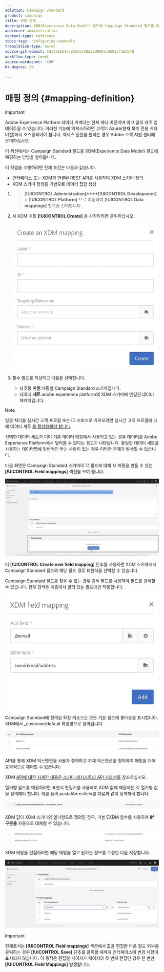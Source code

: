 ```yaml
---
solution: Campaign Standard
product: campaign
title: 매핑 정의
description: XDM(Experience Data Model) 필드에 Campaign Standard 필드를 매핑하는 방법을 알아봅니다.
audience: administration
content-type: reference
topic-tags: configuring-channels
translation-type: tm+mt
source-git-commit: 501f52624ce253eb7b0d36d908ac8502cf1d3b48
workflow-type: tm+mt
source-wordcount: '499'
ht-degree: 2%

---
```



# 매핑 정의 {#mapping-definition}

>[!IMPORTANT]
>
>Adobe Experience Platform 데이터 커넥터는 현재 베타 버전이며 예고 없이 자주 업데이트될 수 있습니다. 이러한 기능에 액세스하려면 고객이 Azure(현재 북미 전용 베타 버전)에서 호스팅되어야 합니다. 액세스 권한을 원하는 경우 Adobe 고객 지원 센터에 문의하십시오.

이 섹션에서는 Campaign Standard 필드를 XDM(Experience Data Model) 필드에 매핑하는 방법을 알아봅니다.

이 작업을 수행하려면 전제 조건은 다음과 같습니다.

* 인터페이스 또는 XDM과 연결된 REST API를 사용하여 XDM 스키마 정의
* XDM 스키마 정의를 기반으로 데이터 집합 생성

1. > **[!UICONTROL Administration]****[!UICONTROL Development]** > **[!UICONTROL Platform]** 으로 이동하여 **[!UICONTROL Data mappings]** 항목을 선택합니다.

1. 새 XDM 매핑 **[!UICONTROL Create]** 을 시작하려면 클릭하십시오.

   ![](assets/aep_createmapping.png)

1. 필수 필드를 작성하고 다음을 선택합니다.

   * 타깃팅 **차원**:매핑할 Campaign Standard 스키마입니다.
   * 데이터 **세트**:adobe experience platform의 XDM 스키마에 연결된 데이터 패키지입니다.

>[!NOTE]
>
>일괄 처리를 실시간 고객 프로필 또는 ID 서비스로 가져오려면 실시간 고객 프로필에 대해 데이터 세트 [를 활성화해야 합니다](https://docs.adobe.com/content/help/en/experience-platform/rtcdp/intro/get-started.html).
>
>선택한 데이터 세트가 이미 기존 데이터 매핑에서 사용되고 있는 경우 데이터를 Adobe Experience Platform에서 덮어쓸 수 있다는 경고가 나타납니다. 동일한 데이터 세트를 사용하는 데이터맵에 일반적인 받는 사람이 있는 경우 이러한 문제가 발생할 수 있습니다.

다음 화면은 Campaign Standard 스키마의 각 필드에 대해 새 매핑을 만들 수 있는 **[!UICONTROL Field mappings]** 섹션을 보여 줍니다.

![](assets/aep_fieldmappings.png)

이 **[!UICONTROL Create new field mapping]** 단추를 사용하면 XDM 스키마에서 Campaign Standard 필드와 해당 필드 경로 표현식을 선택할 수 있습니다.

Campaign Standard 필드를 찾을 수 없는 경우 검색 필드를 사용하여 필드를 검색할 수 있습니다. 현재 검색은 계층에서 열려 있는 필드에만 작동합니다.

![](assets/aep_mapfield.png)

Campaign Standard에 정의된 확장 리소스는 모든 기본 필드에 좋아요를 표시합니다. XDM에서 _customer/default 확장명으로 정의됩니다.

![](assets/aep_fieldscusmapping.png)

API를 통해 XDM 익스텐션을 사용자 정의하고 자체 익스텐션을 정의하여 매핑을 더욱 효과적으로 제어할 수 있습니다.

XDM [API에 대한 자세한 내용은 스키마 레지스트리 API 자습서를](https://docs.adobe.com/content/help/ko-KR/experience-platform/xdm/api/getting-started.html) 참조하십시오.

열거형 필드를 매핑하려면 표현식 편집기를 사용하여 XDM 값에 해당하는 각 열거형 값을 정의해야 합니다. 예를 들어 postalAdresfield를 다음과 같이 정의해야 합니다.

![](assets/aep_enummapping.png)

XDM 값이 XDM 스키마의 열거형으로 정의된 경우, 기본 EXDM 함수를 사용하여 **lif 구문을** 자동으로 대체할 수 있습니다.

![](assets/aep_enummappingexdm.png)

XDM 매핑을 편집하려면 해당 매핑을 열고 원하는 정보를 수정한 다음 저장합니다.

![](assets/aep_editmapping.png)

>[!IMPORTANT]
>
>현재로서는 **[!UICONTROL Field mappings]** 섹션에서 값을 편집한 다음 필드 외부를 클릭하는 경우 **[!UICONTROL Save]** 단추를 클릭할 때까지 인터페이스에 변경 사항이 표시되지 않습니다. 이 동작은 편집할 페이지가 페이지의 첫 번째 편집인 경우 한 번만 **[!UICONTROL Field Mappings]** 발생합니다.
